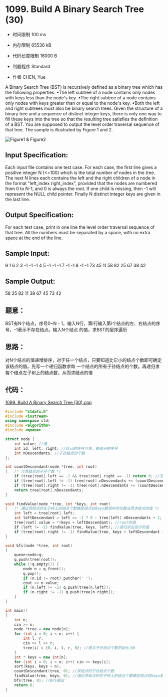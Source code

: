 ﻿# 1099. Build A Binary Search Tree (30)

* 时间限制 100 ms

* 内存限制 65536 kB

* 代码长度限制 16000 B

* 判题程序 Standard 

* 作者 CHEN, Yue



A Binary Search Tree (BST) is recursively defined as a binary tree which has the following properties:
•The left subtree of a node contains only nodes with keys less than the node's key. 
•The right subtree of a node contains only nodes with keys greater than or equal to the node's key. 
•Both the left and right subtrees must also be binary search trees. 
Given the structure of a binary tree and a sequence of distinct integer keys, there is only one way to fill 
these keys into the tree so that the resulting tree satisfies the definition of a BST. You are supposed to 
output the level order traversal sequence of that tree. The sample is illustrated by Figure 1 and 2. 

![Figure1 & Figure2](http://nos.patest.cn/h8_nkqjeu5lglo.jpg)




## Input Specification: 

Each input file contains one test case. For each case, the first line gives a positive integer N (<=100) which 
is the total number of nodes in the tree. The next N lines each contains the left and the right children of a 
node in the format "left_index right_index", provided that the nodes are numbered from 0 to N-1, and 0 is always 
the root. If one child is missing, then -1 will represent the NULL child pointer. Finally N distinct integer keys 
are given in the last line.



## Output Specification: 

For each test case, print in one line the level order traversal sequence of that tree. All the numbers must be 
separated by a space, with no extra space at the end of the line. 



## Sample Input:

9
1 6
2 3
-1 -1
-1 4
5 -1
-1 -1
7 -1
-1 8
-1 -1
73 45 11 58 82 25 67 38 42


## Sample Output:

58 25 82 11 38 67 45 73 42


## 题意：

BST有N个结点，序号0~N - 1，输入N行，第i行输入第i个结点的左、右结点的序号，-1表示不存在结点。输入N个结点
的值，求BST的层序遍历


## 思路：

对N个结点的值递增排序，对于任一个结点，只要知道比它小的结点个数即可确定该结点的值。先写一个递归函数求每
一个结点的所有子孙结点的个数。再递归求每个结点左子树上的结点数，从而求结点的值

## 代码：

[1099. Build A Binary Search Tree (30).cpp](https://github.com/jerrykcode/PAT-Practise/blob/master/PAT%20Advanced%20Level%20Practise/1099.%20Build%20A%20Binary%20Search%20Tree%20(30)/1099.%20Build%20A%20Binary%20Search%20Tree%20(30).cpp)

```cpp
#include "stdafx.h"
#include <iostream>
using namespace std;
#include <algorithm>
#include <queue>

struct node {
	int value; //值
	int id, left, right; //自己的序号与左、右孩子的序号
	int nDescendants; //子孙结点的个数
};

int countDescendant(node *tree, int root)
{	/* 计算结点的子孙个数 */
	if (tree[root].left == -1 && tree[root].right == -1) return 0; //无左、右孩子
	if (tree[root].left != -1) tree[root].nDescendants += (countDescendant(tree, tree[root].left) + 1); //左孩子的子孙个数+1（加上左孩子本身）
	if (tree[root].right != -1) tree[root].nDescendants += (countDescendant(tree, tree[root].right) + 1); //右孩子的子孙个数+1（加上右孩子本身）
	return tree[root].nDescendants;
}

void findValue(node *tree, int *keys, int root)
{	/* 通过求结点的左子树上的结点个数确定结点在keys数组中的位置从而求结点的值 */
	int left = tree[root].left;
	int leftDescendant = left == -1 ? 0 : tree[left].nDescendants + 1; //root左子树上的结点个数
	tree[root].value = *(keys + leftDescendant); //root的值
	if (left != -1) findValue(tree, keys, left); //递归求左孩子的值
	if (tree[root].right != -1) findValue(tree, keys + leftDescendant + 1, tree[root].right);//递归求右孩子的值，注意从 keys + leftDescendant + 1 开始
}

void bfs(node *tree, int root)
{
	queue<node>q;
	q.push(tree[root]);
	while (!q.empty()) {
		node n = q.front();
		q.pop();
		if (n.id != root) putchar(' ');
		cout << n.value;
		if (n.left != -1) q.push(tree[n.left]);
		if (n.right != -1) q.push(tree[n.right]);
	}
}

int main()
{
	int n;
	cin >> n;
	node *tree = new node[n];
	for (int i = 0; i < n; i++) {
		int l, r;
		cin >> l >> r;
		tree[i] = {0, i, l, r, 0}; //值与子孙结点个数初始化为0
	}
	int * keys = new int[n];
	for (int i = 0; i < n; i++) cin >> keys[i];
	sort(keys, keys + n);
	countDescendant(tree, 0); //求结点的子孙结点个数
	findValue(tree, keys, 0); //通过求结点的左子树上的结点个数确定结点在keys数组中的位置从而求结点的值
	bfs(tree, 0); //BFS输出
    return 0;
}
```